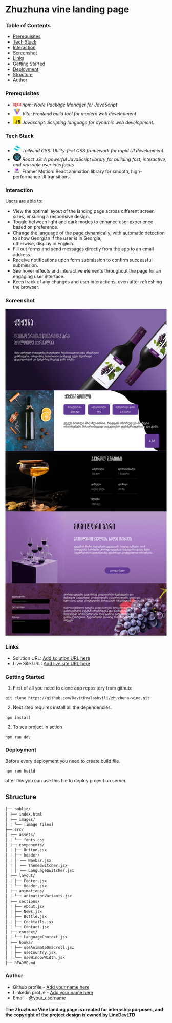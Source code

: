 # Zhuzhuna vine landing page

### Table of Contents

- [Prerequisites](#Prerequisites)
- [Tech Stack](#Tech-Stack)
- [Interaction](#Interaction)
- [Screenshot](#Screenshot)
- [Links](#Links)
- [Getting Started](#Getting-Started)
- [Deployment](#Deployment)
- [Structure](#Structure)
- [Author](#Author)

### Prerequisites

- <img src="./public/readme/npm.png" width="25" style="top: 8px" /> _npm: Node Package Manager for JavaScript_
- <img src="./public/readme/vite.jpg" width="25" style="top: 8px" /> _Vite: Frontend build tool for modern web development_
- <img src="./public/readme/js.png" width="25" style="top: 8px" /> _Javascript: Scripting language for dynamic web development._

### Tech Stack

- <img src="./public/readme/tailwind.png" width="25" style="top: 8px" /> _Tailwind CSS: Utility-first CSS framework for rapid UI development._
- <img src="./public/readme/react.png" width="25" style="top: 8px" /> _React JS: A powerful JavaScript library for building fast, interactive, and reusable user interfaces_
- <img src="./public/readme/motion.png" width="25" style="top: 8px" /> Framer Motion: React animation library for smooth, high-performance UI transitions.

### Interaction

Users are able to:

- View the optimal layout of the landing page across different screen sizes, ensuring a responsive design.
- Toggle between light and dark modes to enhance user experience based on preference.
- Change the language of the page dynamically, with automatic detection to show Georgian if the user is in Georgia;  
  otherwise, display in English.
- Fill out forms and send messages directly from the app to an email address.
- Receive notifications upon form submission to confirm successful submission.
- See hover effects and interactive elements throughout the page for an engaging user interface.
- Keep track of any changes and user interactions, even after refreshing the browser.

### Screenshot

![](./public/preview.png)

### Links

- Solution URL: [Add solution URL here](https://github.com/DavitDvalashvili/zhuzhuna-wine/tree/main)
- Live Site URL: [Add live site URL here](https://zhuzhuna-wine.vercel.app/)

### Getting Started

1. First of all you need to clone app repository from github:

```
git clone https://github.com/DavitDvalashvili/zhuzhuna-wine.git
```

2. Next step requires install all the dependencies.

```
npm install
```

3. To see project in action

```
npm run dev
```

### Deployment

Before every deployment you need to create build file.

```
npm run build
```

after this you can use this file to deploy project on server.

## Structure

```
├── public/
│ ├── index.html
│ ├── images/
│ │ └── [image files]
├── src/
│ ├── assets/
│ │ └── fonts.css
│ ├── components/
│ │ ├── Button.jsx
│ │ ├── header/
│ │ │ ├── Navbar.jsx
│ │ │ ├── ThemeSwitcher.jsx
│ │ │ └── LanguageSwitcher.jsx
│ ├── layout/
│ │ ├── Footer.jsx
│ │ └── Header.jsx
│ ├── animations/
│ │ └── animationVariants.jsx
│ ├── sections/
│ │ ├── About.jsx
│ │ ├── News.jsx
│ │ ├── Bottle.jsx
│ │ ├── Cocktails.jsx
│ │ └── Contact.jsx
│ ├── context/
│ │ └── LanguageContext.jsx
│ ├── hooks/
│ │ ├── useAnimateOnScroll.jsx
│ │ ├── useCountry.jsx
│ │ └── useWindowWidth.jsx
├── README.md

```

### Author

- Github profile - [Add your name here](https://github.com/DavitDvalashvili)
- Linkedin profile - [Add your name here](https://www.linkedin.com/in/davit-dvalashvili-0421b6253)
- Email - [@your_username](davitdvalashvili@gmail.com)

#### The Zhuzhuna Vine landing page is created for internship purposes, and the copyright of the project design is owned by [LineDevLTD](https://www.linkedin.com/company/linedevltd)
